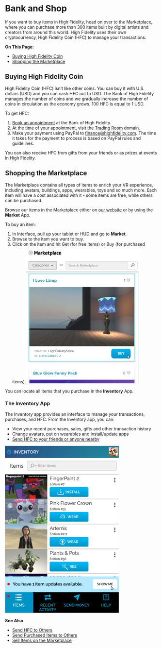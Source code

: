# Bank and Shop

If you want to buy items in High Fidelity, head on over to the Marketplace, where you can purchase more than 300 items built by digital artists and creators from around this world. High Fidelity uses their own cryptocurrency, High Fidelity Coin (HFC) to manage your transactions. 

**On This Page:**
* [Buying High Fidelity Coin](#buying-high-fidelity-coin)
* [Shopping the Marketplace](#shopping-the-marketplace)

## Buying High Fidelity Coin

High Fidelity Coin (HFC) isn’t like other coins. You can buy it with U.S. dollars (USD) and you can cash HFC out to USD. The Bank of High Fidelity manages the number of coins and we gradually increase the number of coins in circulation as the economy grows. 100 HFC is equal to 1 USD.

To get HFC: 
1. [Book an appointment](https://calendly.com/highfidelity) at the Bank of High Fidelity.
2. At the time of your appointment, visit the [Trading Room](https://hifi.place/TradingRoom) domain.
3. Make your payment using PayPal to <finance@highfidelity.com>. The time it takes for the payment to process is based on PayPal rules and guidelines.

You can also receive HFC from gifts from your friends or as prizes at events in High Fidelity.

## Shopping the Marketplace

The Marketplace contains all types of items to enrich your VR experience, including avatars, buildings, apps, wearables, toys and so much more. Each item will have a cost associated with it - some items are free, while others can be purchased. 

Browse our items in the Marketplace either on [our website](https://highfidelity.com/marketplace) or by using the **Market** App. 

To buy an item: 
1. In Interface, pull up your tablet or HUD and go to **Market**.
2. Browse to the item you want to buy.
3. Click on the item and hit Get (for free items) or Buy (for purchased items).![](images/buy-item.png)

You can locate all items that you purchase in the **Inventory** App. 

### The Inventory App

The Inventory app provides an interface to manage your transactions, purchases, and HFC. From the Inventory app, you can: 

* View your recent purchases, sales, gifts and other transaction history
* Change avatars, put on wearables and install/update apps
* [Send HFC to your friends or anyone nearby](../socialize#send-hfc-to-others)

![](images/inventory-app.png)

**See Also**
+ [Send HFC to Others](../socialize#send-hfc-to-others)
+ [Send Purchased Items to Others](../socialize#send-purchased-items-to-others)
+ [Sell Items on the Marketplace](../../sell)